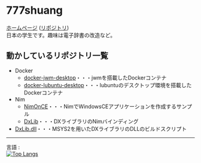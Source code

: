 # 777shuang
[ホームページ](https://777shuang.github.io) ([リポジトリ](https://github.com/777shuang/777shuang.github.io))<br>
日本の学生です。趣味は電子辞書の改造など。

## 動かしているリポジトリ一覧

* Docker
  * [docker-jwm-desktop](https://github.com/777shuang/docker-jwm-desktop)・・・jwmを搭載したDockerコンテナ
  * [docker-lubuntu-desktop](https://github.com/777shuang/docker-lubuntu-desktop)・・・lubuntuのデスクトップ環境を搭載したDockerコンテナ
* Nim
  * [NimOnCE](https://github.com/777shuang/NimOnCE)・・・NimでWindowsCEアプリケーションを作成するサンプル
  * [DxLib](https://github.com/777shuang/DxLib)・・・DXライブラリのNimバインディング
* [DxLib.dll](https://github.com/777shuang/DxLib.dll)・・・MSYS2を用いたDXライブラリのDLLのビルドスクリプト

---

言語 :<br>
[![Top Langs](https://github-readme-stats.vercel.app/api/top-langs/?username=777shuang&layout=donut)](https://github.com/anuraghazra/github-readme-stats)